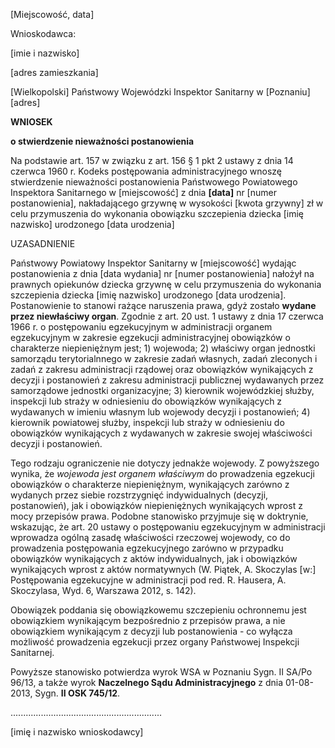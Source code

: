 [Miejscowość, data]

Wnioskodawca:

[imie i nazwisko]

[adres zamieszkania]

[Wielkopolski] Państwowy Wojewódzki
Inspektor Sanitarny w [Poznaniu]
[adres]

**WNIOSEK**

**o stwierdzenie nieważności postanowienia**

Na podstawie art. 157 w związku z art. 156 § 1 pkt 2 ustawy z dnia 14 czerwca 1960 r. Kodeks postępowania administracyjnego wnoszę stwierdzenie nieważności postanowienia Państwowego Powiatowego Inspektora Sanitarnego w [miejscowość] z dnia **[**data**]** nr [numer postanowienia], nakładającego grzywnę w wysokości [kwota grzywny] zł w celu przymuszenia do wykonania obowiązku szczepienia dziecka [imię nazwisko] urodzonego [data urodzenia]

UZASADNIENIE

Państwowy Powiatowy Inspektor Sanitarny w [miejscowość] wydając postanowienia z dnia [data wydania] nr [numer postanowienia] nałożył na prawnych opiekunów dziecka grzywnę w celu przymuszenia do wykonania szczepienia dziecka [imię nazwisko] urodzonego [data urodzenia]. Postanowienie to stanowi rażące naruszenia prawa, gdyż zostało **wydane przez niewłaściwy organ**. Zgodnie z art. 20 ust. 1 ustawy z dnia 17 czerwca 1966 r. o postępowaniu egzekucyjnym w administracji organem egzekucyjnym w zakresie egzekucji administracyjnej obowiązków o charakterze niepieniężnym jest; 1) wojewoda; 2) właściwy organ jednostki samorządu terytorialnnego w zakresie zadań własnych, zadań zleconych i zadań z zakresu administracji rządowej oraz obowiązków wynikających z decyzji i postanowień z zakresu administracji publicznej wydawanych przez samorządowe jednostki organizacyjne; 3) kierownik wojewódzkiej służby, inspekcji lub straży w odniesieniu do obowiązków wynikających z wydawanych w imieniu własnym lub wojewody decyzji i postanowień; 4) kierownik powiatowej służby, inspekcji lub straży w odniesieniu do obowiązków wynikających z wydawanych w zakresie swojej właściwości decyzji i postanowień.

Tego rodzaju ograniczenie nie dotyczy jednakże wojewody. Z powyższego wynika, że *wojewoda jest organem właściwym* do prowadzenia egzekucji obowiązków o charakterze niepieniężnym, wynikających zarówno z wydanych przez siebie rozstrzygnięć indywidualnych (decyzji, postanowień), jak i obowiązków niepieniężnych wynikających wprost z mocy przepisów prawa. Podobne stanowisko przyjmuje się w doktrynie, wskazując, że art. 20 ustawy o postępowaniu egzekucyjnym w administracji wprowadza ogólną zasadę właściwości rzeczowej wojewody, co do prowadzenia postępowania egzekucyjnego zarówno w przypadku obowiązków wynikających z aktów indywidualnych, jak i obowiązków wynikających wprost z aktów normatywnych (W. Piątek, A. Skoczylas [w:] Postępowania egzekucyjne w administracji pod red. R. Hausera, A. Skoczylasa, Wyd. 6, Warszawa 2012, s. 142).

Obowiązek poddania się obowiązkowemu szczepieniu ochronnemu jest obowiązkiem wynikającym bezpośrednio z przepisów prawa, a nie obowiązkiem wynikającym z decyzji lub postanowienia - co wyłącza możliwość prowadzenia egzekucji przez organy Państwowej Inspekcji Sanitarnej.

Powyższe stanowisko potwierdza wyrok WSA w Poznaniu Sygn. II SA/Po 96/13, a także wyrok **Naczelnego Sądu Administracyjnego** z dnia 01-08-2013, Sygn. **II OSK 745/12**.

............................................................

[imię i nazwisko wnioskodawcy]

